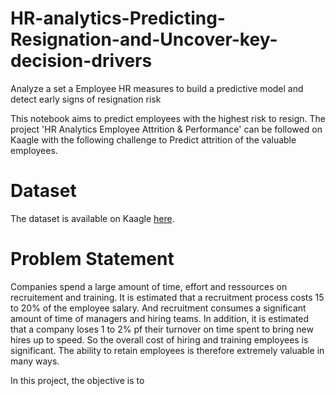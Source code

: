 # HR-analytics-Predicting-Resignation-and-Uncover-key-decision-drivers
Analyze a set a Employee HR measures to build a predictive model and detect early signs of resignation risk


This notebook aims to predict employees with the highest risk to resign. The project 'HR Analytics Employee Attrition & Performance' can be followed on Kaagle with the following challenge to Predict attrition of the valuable employees.

# Dataset
The dataset is available on Kaagle [here](https://www.kaggle.com/pavansubhasht/ibm-hr-analytics-attrition-dataset).

# Problem Statement
Companies spend a large amount of time, effort and ressources on recruitement and training. It is estimated that a recruitment process costs 15 to 20% of the employee salary. And recruitment consumes a significant amount of time of managers and hiring teams. In addition, it is estimated that a company loses 1 to 2% pf their turnover on time spent to bring new hires up to speed. So the overall cost of hiring and training employees is significant. The ability to retain employees is therefore extremely valuable in many ways.

In this project, the objective is to 
